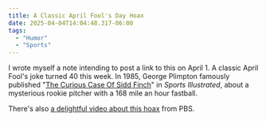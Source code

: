 ```yaml
---
title: A Classic April Fool's Day Hoax
date: 2025-04-04T14:04:48.317-06:00
tags:
  - "Humor"
  - "Sports"
---
```


I wrote myself a note intending to post a link to this on April 1. A classic April Fool's joke turned 40 this week. In 1985, George Plimpton famously published "[The Curious Case Of Sidd Finch](https://www.si.com/mlb/2014/10/15/curious-case-sidd-finch)" in <i>Sports Illustrated</i>, about a mysterious rookie pitcher with a 168 mile an hour fastball.

There's also [a delightful video about this hoax](https://www.pbs.org/wnet/americanmasters/george-plimpton-web-exclusive-plimpton-plays-april-fools-in-sport-illustrated/2947/) from PBS.
